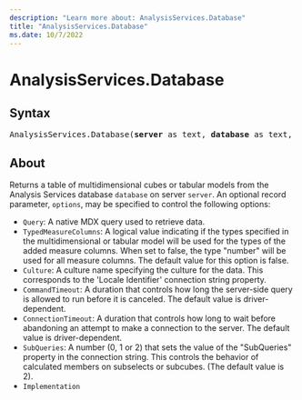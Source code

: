 ```yaml
---
description: "Learn more about: AnalysisServices.Database"
title: "AnalysisServices.Database"
ms.date: 10/7/2022
---
```

# AnalysisServices.Database

## Syntax

<pre>
AnalysisServices.Database(<b>server</b> as text, <b>database</b> as text, optional <b>options</b> as nullable record) as table
</pre>

## About

Returns a table of multidimensional cubes or tabular models from the Analysis Services database `database` on server `server`. An optional record parameter, `options`, may be specified to control the following options:

* `Query`: A native MDX query used to retrieve data.
* `TypedMeasureColumns`: A logical value indicating if the types specified in the multidimensional or tabular model will be used for the types of the added measure columns. When set to false, the type "number" will be used for all measure columns. The default value for this option is false.
* `Culture`: A culture name specifying the culture for the data. This corresponds to the 'Locale Identifier' connection string property.
* `CommandTimeout`: A duration that controls how long the server-side query is allowed to run before it is canceled. The default value is driver-dependent.
* `ConnectionTimeout`: A duration that controls how long to wait before abandoning an attempt to make a connection to the server. The default value is driver-dependent.
* `SubQueries`: A number (0, 1 or 2) that sets the value of the "SubQueries" property in the connection string. This controls the behavior of calculated members on subselects or subcubes. (The default value is 2).
* `Implementation`
